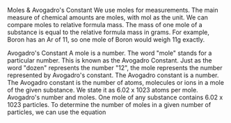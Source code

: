 Moles & Avogadro's Constant
We use moles for measurements. The main measure of chemical amounts are moles, with mol as the unit. We can compare moles to relative formula mass. The mass of one mole of a substance is equal to the relative formula mass in grams. For example, Boron has an Ar of 11, so one mole of Boron would weigh 11g exactly.

Avogadro's Constant
A mole is a number. The word "mole" stands for a particular number. This is known as the Avogadro Constant. Just as the word "dozen"  represents the number "12", the mole represents the number represented by Avogadro's constant. The Avogadro constant is a number. The Avogadro constant is the number of atoms, molecules or ions in a mole of the given substance. We state it as 6.02 x 1023 atoms per mole. Avogadro's number and moles. One mole of any substance contains 6.02 x 1023 particles. To determine the number of moles in a given number of particles, we can use the equation
